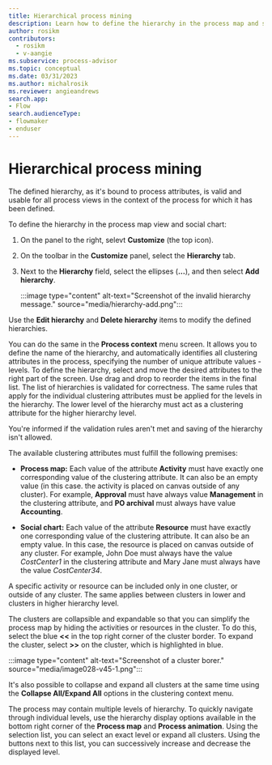 ```yaml
---
title: Hierarchical process mining
description: Learn how to define the hierarchy in the process map and social chart in minit.
author: rosikm
contributors:
  - rosikm
  - v-aangie
ms.subservice: process-advisor
ms.topic: conceptual
ms.date: 03/31/2023
ms.author: michalrosik
ms.reviewer: angieandrews
search.app:
- Flow
search.audienceType:
- flowmaker
- enduser
---
```


# Hierarchical process mining

The defined hierarchy, as it's bound to process attributes, is valid and usable for all process views in the context of the process for which it has been defined.

To define the hierarchy in the process map view and social chart:

1. On the panel to the right, selevt **Customize** (the top icon).

1. On the toolbar in the **Customize** panel, select the **Hierarchy** tab.

1. Next to the **Hierarchy** field, select the ellipses (**...**), and then select **Add hierarchy**.

    :::image type="content" alt-text="Screenshot of the invalid hierarchy message." source="media/hierarchy-add.png":::

Use the **Edit hierarchy** and **Delete hierarchy** items to modify the defined hierarchies.

You can do the same in the **Process context** menu screen. It allows you to define the name of the hierarchy, and automatically identifies all clustering attributes in the process, specifying the number of unique attribute values - levels. To define the hierarchy, select and move the desired attributes to the right part of the screen. Use drag and drop to reorder the items in the final list. The list of hierarchies is validated for correctness. The same rules that apply for the individual clustering attributes must be applied for the levels in the hierarchy. The lower level of the hierarchy must act as a clustering attribute for the higher hierarchy level.

You're informed if the validation rules aren't met and saving of the hierarchy isn't allowed.

The available clustering attributes must fulfill the following premises:

- **Process map:** Each value of the attribute **Activity** must have exactly one corresponding value of the clustering attribute. It can also be an empty value (in this case. the activity is placed on canvas outside of any cluster). For example, **Approval** must have always value **Management** in the clustering attribute, and **PO archival** must always have value **Accounting**.

- **Social chart:** Each value of the attribute **Resource** must have exactly one corresponding value of the clustering attribute. It can also be an empty value. In this case, the resource is placed on canvas outside of any cluster. For example, John Doe must always have the value *CostCenter1* in the clustering attribute and Mary Jane must always have the value *CostCenter34*.

A specific activity or resource can be included only in one cluster, or outside of any cluster. The same applies between clusters in lower and clusters in higher hierarchy level.

The clusters are collapsible and expandable so that you can simplify the process map by hiding the activities or resources in the cluster. To do this, select the blue **<<** in the top right corner of the cluster border. To expand the cluster, select **>>** on the cluster, which is highlighted in blue.

:::image type="content" alt-text="Screenshot of a cluster borer." source="media/image028-v45-1.png":::

It's also possible to collapse and expand all clusters at the same time using the **Collapse All/Expand All** options in the clustering context menu.

The process may contain multiple levels of hierarchy. To quickly navigate through individual levels, use the hierarchy display options available in the bottom right corner of the **Process map** and **Process animation**. Using the selection list, you can select an exact level or expand all clusters. Using the buttons next to this list, you can successively increase and decrease the displayed level.



